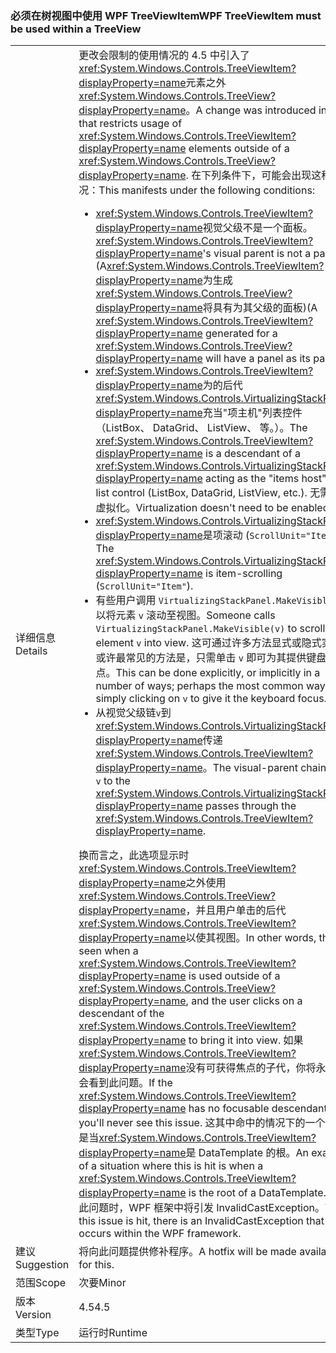 ### <a name="wpf-treeviewitem-must-be-used-within-a-treeview"></a><span data-ttu-id="d5b1c-101">必须在树视图中使用 WPF TreeViewItem</span><span class="sxs-lookup"><span data-stu-id="d5b1c-101">WPF TreeViewItem must be used within a TreeView</span></span>

|   |   |
|---|---|
|<span data-ttu-id="d5b1c-102">详细信息</span><span class="sxs-lookup"><span data-stu-id="d5b1c-102">Details</span></span>|<span data-ttu-id="d5b1c-103">更改会限制的使用情况的 4.5 中引入了<xref:System.Windows.Controls.TreeViewItem?displayProperty=name>元素之外<xref:System.Windows.Controls.TreeView?displayProperty=name>。</span><span class="sxs-lookup"><span data-stu-id="d5b1c-103">A change was introduced in 4.5 that restricts usage of <xref:System.Windows.Controls.TreeViewItem?displayProperty=name> elements outside of a <xref:System.Windows.Controls.TreeView?displayProperty=name>.</span></span> <span data-ttu-id="d5b1c-104">在下列条件下，可能会出现这种情况：</span><span class="sxs-lookup"><span data-stu-id="d5b1c-104">This manifests under the following conditions:</span></span><ul><li><span data-ttu-id="d5b1c-105"><xref:System.Windows.Controls.TreeViewItem?displayProperty=name>视觉父级不是一个面板。</span><span class="sxs-lookup"><span data-stu-id="d5b1c-105"><xref:System.Windows.Controls.TreeViewItem?displayProperty=name>'s visual parent is not a panel.</span></span> <span data-ttu-id="d5b1c-106">(A<xref:System.Windows.Controls.TreeViewItem?displayProperty=name>为生成<xref:System.Windows.Controls.TreeView?displayProperty=name>将具有为其父级的面板)</span><span class="sxs-lookup"><span data-stu-id="d5b1c-106">(A <xref:System.Windows.Controls.TreeViewItem?displayProperty=name> generated for a <xref:System.Windows.Controls.TreeView?displayProperty=name> will have a panel as its parent)</span></span></li><li><span data-ttu-id="d5b1c-107"><xref:System.Windows.Controls.TreeViewItem?displayProperty=name>为的后代<xref:System.Windows.Controls.VirtualizingStackPanel?displayProperty=name>充当&quot;项主机&quot;列表控件 （ListBox、 DataGrid、 ListView、 等。）。</span><span class="sxs-lookup"><span data-stu-id="d5b1c-107">The <xref:System.Windows.Controls.TreeViewItem?displayProperty=name> is a descendant of a <xref:System.Windows.Controls.VirtualizingStackPanel?displayProperty=name> acting as the &quot;items host&quot; for a list control (ListBox, DataGrid, ListView, etc.).</span></span> <span data-ttu-id="d5b1c-108">无需启用虚拟化。</span><span class="sxs-lookup"><span data-stu-id="d5b1c-108">Virtualization doesn't need to be enabled.</span></span></li><li><span data-ttu-id="d5b1c-109"><xref:System.Windows.Controls.VirtualizingStackPanel?displayProperty=name>是项滚动 (<code>ScrollUnit=&quot;Item&quot;</code>)。</span><span class="sxs-lookup"><span data-stu-id="d5b1c-109">The <xref:System.Windows.Controls.VirtualizingStackPanel?displayProperty=name> is item-scrolling (<code>ScrollUnit=&quot;Item&quot;</code>).</span></span></li><li><span data-ttu-id="d5b1c-110">有些用户调用 <code>VirtualizingStackPanel.MakeVisible(v)</code> 以将元素 <code>v</code> 滚动至视图。</span><span class="sxs-lookup"><span data-stu-id="d5b1c-110">Someone calls <code>VirtualizingStackPanel.MakeVisible(v)</code> to scroll an element <code>v</code> into view.</span></span> <span data-ttu-id="d5b1c-111">这可通过许多方法显式或隐式实现；或许最常见的方法是，只需单击 <code>v</code> 即可为其提供键盘焦点。</span><span class="sxs-lookup"><span data-stu-id="d5b1c-111">This can be done explicitly, or implicitly in a number of ways; perhaps the most common way is simply clicking on <code>v</code> to give it the keyboard focus.</span></span></li><li><span data-ttu-id="d5b1c-112">从视觉父级链<code>v</code>到<xref:System.Windows.Controls.VirtualizingStackPanel?displayProperty=name>传递<xref:System.Windows.Controls.TreeViewItem?displayProperty=name>。</span><span class="sxs-lookup"><span data-stu-id="d5b1c-112">The visual-parent chain from <code>v</code> to the <xref:System.Windows.Controls.VirtualizingStackPanel?displayProperty=name> passes through the <xref:System.Windows.Controls.TreeViewItem?displayProperty=name>.</span></span></li></ul><span data-ttu-id="d5b1c-113">换而言之，此选项显示时<xref:System.Windows.Controls.TreeViewItem?displayProperty=name>之外使用<xref:System.Windows.Controls.TreeView?displayProperty=name>，并且用户单击的后代<xref:System.Windows.Controls.TreeViewItem?displayProperty=name>以使其视图。</span><span class="sxs-lookup"><span data-stu-id="d5b1c-113">In other words, this is seen when a <xref:System.Windows.Controls.TreeViewItem?displayProperty=name> is used outside of a <xref:System.Windows.Controls.TreeView?displayProperty=name>, and the user clicks on a descendant of the <xref:System.Windows.Controls.TreeViewItem?displayProperty=name> to bring it into view.</span></span> <span data-ttu-id="d5b1c-114">如果<xref:System.Windows.Controls.TreeViewItem?displayProperty=name>没有可获得焦点的子代，你将永远不会看到此问题。</span><span class="sxs-lookup"><span data-stu-id="d5b1c-114">If the <xref:System.Windows.Controls.TreeViewItem?displayProperty=name> has no focusable descendants, you'll never see this issue.</span></span> <span data-ttu-id="d5b1c-115">这其中命中的情况下的一个示例是当<xref:System.Windows.Controls.TreeViewItem?displayProperty=name>是 DataTemplate 的根。</span><span class="sxs-lookup"><span data-stu-id="d5b1c-115">An example of a situation where this is hit is when a <xref:System.Windows.Controls.TreeViewItem?displayProperty=name> is the root of a DataTemplate.</span></span> <span data-ttu-id="d5b1c-116">发生此问题时，WPF 框架中将引发 InvalidCastException。</span><span class="sxs-lookup"><span data-stu-id="d5b1c-116">When this issue is hit, there is an InvalidCastException that occurs within the WPF framework.</span></span>|
|<span data-ttu-id="d5b1c-117">建议</span><span class="sxs-lookup"><span data-stu-id="d5b1c-117">Suggestion</span></span>|<span data-ttu-id="d5b1c-118">将向此问题提供修补程序。</span><span class="sxs-lookup"><span data-stu-id="d5b1c-118">A hotfix will be made available for this.</span></span>|
|<span data-ttu-id="d5b1c-119">范围</span><span class="sxs-lookup"><span data-stu-id="d5b1c-119">Scope</span></span>|<span data-ttu-id="d5b1c-120">次要</span><span class="sxs-lookup"><span data-stu-id="d5b1c-120">Minor</span></span>|
|<span data-ttu-id="d5b1c-121">版本</span><span class="sxs-lookup"><span data-stu-id="d5b1c-121">Version</span></span>|<span data-ttu-id="d5b1c-122">4.5</span><span class="sxs-lookup"><span data-stu-id="d5b1c-122">4.5</span></span>|
|<span data-ttu-id="d5b1c-123">类型</span><span class="sxs-lookup"><span data-stu-id="d5b1c-123">Type</span></span>|<span data-ttu-id="d5b1c-124">运行时</span><span class="sxs-lookup"><span data-stu-id="d5b1c-124">Runtime</span></span>|

